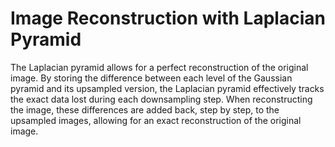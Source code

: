 # Image Reconstruction with Laplacian Pyramid

The Laplacian pyramid allows for a perfect reconstruction of the original image. By storing the difference between each level of the Gaussian pyramid and its upsampled version, the Laplacian pyramid effectively tracks the exact data lost during each downsampling step. When reconstructing the image, these differences are added back, step by step, to the upsampled images, allowing for an exact reconstruction of the original image.
